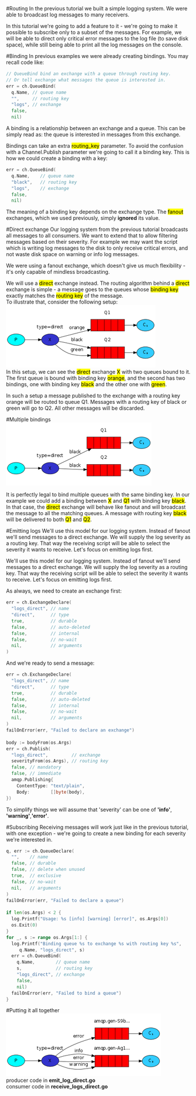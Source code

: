 #Routing
In the previous tutorial we built a simple logging system. We were able to broadcast log messages to many receivers.   

In this tutorial we're going to add a feature to it - we're going to make it possible to subscribe only to a subset of 
the messages. For example, we will be able to direct only critical error messages to the log file (to save disk space), 
while still being able to print all the log messages on the console.   

#Binding
In previous examples we were already creating bindings. You may recall code like:   
```go
// QueueBind bind an exchange with a queue through routing key.
// Or tell exchange what messages the queue is interested in.
err = ch.QueueBind(
  q.Name, // queue name
  "",     // routing key
  "logs", // exchange
  false,
  nil)
```
A binding is a relationship between an exchange and a queue. This can be simply read as: the queue is interested in 
messages from this exchange.   
   
Bindings can take an extra <mark>routing_key</mark> parameter. To avoid the confusion with a Channel.Publish parameter we're going
to call it a binding key. This is how we could create a binding with a key:   
```go
err = ch.QueueBind(
  q.Name,    // queue name
  "black",   // routing key
  "logs",    // exchange
  false,
  nil)
```
The meaning of a binding key depends on the exchange type. The <mark>fanout</mark> exchanges, which we used previously, simply **ignored** its value.

#Direct exchange
Our logging system from the previous tutorial broadcasts all messages to all consumers. We want to extend that to allow 
filtering messages based on their severity. For example we may want the script which is writing log messages to the disk
to only receive critical errors, and not waste disk space on warning or info log messages.   

We were using a fanout exchange, which doesn't give us much flexibility - it's only capable of mindless broadcasting.   
   
We will use a <mark>direct</mark> exchange instead. The routing algorithm behind a <mark>direct</mark> exchange is 
simple - a message goes to the queues whose <mark>binding key</mark> exactly matches the <mark>routing key</mark> of 
the message.   
To illustrate that, consider the following setup:   
![direct exchange](images/direct-exchange.png)   
In this setup, we can see the <mark>direct</mark> exchange <mark>X</mark> with two queues bound to it. The first queue
is bound with binding key <mark>orange</mark>, and the second has two bindings, one with binding key <mark>black</mark> 
and the other one with <mark>green</mark>.   
   
In such a setup a message published to the exchange with a routing key orange will be routed to queue Q1. Messages with
a routing key of black or green will go to Q2. All other messages will be discarded.   
   
#Multiple bindings
![multiple_bindings](images/direct-exchange-multiple.png)   

It is perfectly legal to bind multiple queues with the same binding key. In our example we could add a binding between
<mark>X</mark> and <mark>Q1</mark> with binding key <mark>black</mark>. In that case, the <mark>direct</mark> exchange 
will behave like fanout and will broadcast the message to all the matching queues. A message with routing key 
<mark>black</mark> will be delivered to both <mark>Q1</mark> and <mark>Q2</mark>.   
   
#Emitting logs
We'll use this model for our logging system. Instead of fanout we'll send messages to a direct exchange. We will supply
the log severity as a routing key. That way the receiving script will be able to select the severity it wants to receive.
Let's focus on emitting logs first.

We'll use this model for our logging system. Instead of fanout we'll send messages to a direct exchange. We will supply
the log severity as a routing key. That way the receiving script will be able to select the severity it wants to receive. 
Let's focus on emitting logs first.   

As always, we need to create an exchange first:   
```go
err = ch.ExchangeDeclare(
  "logs_direct", // name
  "direct",      // type
  true,          // durable
  false,         // auto-deleted
  false,         // internal
  false,         // no-wait
  nil,           // arguments
)
```
And we're ready to send a message:   
```go
err = ch.ExchangeDeclare(
  "logs_direct", // name
  "direct",      // type
  true,          // durable
  false,         // auto-deleted
  false,         // internal
  false,         // no-wait
  nil,           // arguments
)
failOnError(err, "Failed to declare an exchange")

body := bodyFrom(os.Args)
err = ch.Publish(
  "logs_direct",         // exchange
  severityFrom(os.Args), // routing key
  false, // mandatory
  false, // immediate
  amqp.Publishing{
    ContentType: "text/plain",
    Body:        []byte(body),
})
```
To simplify things we will assume that 'severity' can be one of **'info'**, **'warning'**,**'error'**.   

#Subscribing
Receiving messages will work just like in the previous tutorial, with one exception - we're going to create a new 
binding for each severity we're interested in.   
```go
q, err := ch.QueueDeclare(
  "",    // name
  false, // durable
  false, // delete when unused
  true,  // exclusive
  false, // no-wait
  nil,   // arguments
)
failOnError(err, "Failed to declare a queue")

if len(os.Args) < 2 {
  log.Printf("Usage: %s [info] [warning] [error]", os.Args[0])
  os.Exit(0)
}
for _, s := range os.Args[1:] {
  log.Printf("Binding queue %s to exchange %s with routing key %s",
     q.Name, "logs_direct", s)
  err = ch.QueueBind(
    q.Name,        // queue name
    s,             // routing key
    "logs_direct", // exchange
    false,
    nil)
  failOnError(err, "Failed to bind a queue")
}
```
#Putting it all together
![tutorial4](images/python-four.png)   
producer code in **emit_log_direct.go**   
consumer code in **receive_logs_direct.go**
